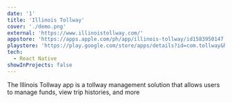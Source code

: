 ```yaml
---
date: '1'
title: 'Illinois Tollway'
cover: './demo.png'
external: 'https://www.illinoistollway.com/'
appstore: 'https://apps.apple.com/ph/app/illinois-tollway/id1583950147'
playstore: 'https://play.google.com/store/apps/details?id=com.tollway&hl=en'
tech:
  - React Native
showInProjects: false
---
```


The Illinois Tollway app is a tollway management solution that allows users to manage funds, view trip histories, and more
